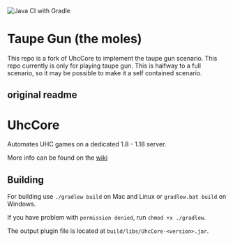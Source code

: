 ![Java CI with Gradle](https://github.com/Mezy/UhcCore/workflows/Java%20CI%20with%20Gradle/badge.svg)

# Taupe Gun (the moles)

This repo is a fork of UhcCore to implement the taupe gun scenario. This repo currently is only for playing taupe gun. This is halfway to a full scenario, so it may be possible to make it a self contained scenario.

## original readme

# UhcCore
Automates UHC games on a dedicated 1.8 - 1.18 server.

More info can be found on the [wiki](https://github.com/Mezy/UhcCore/wiki)

## Building
For building use `./gradlew build` on Mac and Linux or `gradlew.bat build` on Windows.

If you have problem with `permission denied`, run `chmod +x ./gradlew`.

The output plugin file is located at `build/libs/UhcCore-<version>.jar`.
